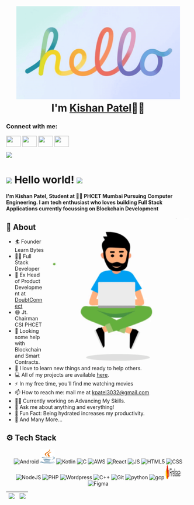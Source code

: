<h1 align="center"> <img src="https://github.com/maxslimb/maxslimb/blob/5070d2d19681067bd3bafadd0cdba18019bc6aba/hello.gif" height="254" alt="hello-gif"> <br >I'm <a href="https://www.linkedin.com/in/kishanpatel28/">Kishan Patel</a>👨‍💻</h1>

<h3 align="left">Connect with me:</h3>
<p align="left">
<a href="https://twitter.com/maxslimb" target="blank"><img align="center" src="https://github.com/get-icon/geticon/blob/fc0f660daee147afb4a56c64e12bde6486b73e39/icons/twitter.svg" alt="" height="30" width="40" /></a>
<a href="https://www.linkedin.com/in/kishanpatel28/" target="blank"><img align="center" src="https://github.com/get-icon/geticon/blob/fc0f660daee147afb4a56c64e12bde6486b73e39/icons/linkedin-icon.svg" alt="" height="30" width="40" /></a>
<a href="https://www.instagram.com/maxslimb/" target="blank"><img align="center" src="https://github.com/get-icon/geticon/blob/fc0f660daee147afb4a56c64e12bde6486b73e39/icons/instagram-icon.svg" alt="" height="30" width="40" /></a>
<a href="https://www.youtube.com/channel/UCO8qxsOp-wSxBRPkyu6Aq2g" target="blank"><img align="center" src="https://github.com/get-icon/geticon/blob/fc0f660daee147afb4a56c64e12bde6486b73e39/icons/youtube.svg" alt="" height="30" width="40" /></a>
</p>

![](https://visitor-badge.glitch.me/badge?page_id=maxslimb.maxslimb)  



# <img src="https://github.com/TheDudeThatCode/TheDudeThatCode/blob/master/Assets/Hi.gif" width="29px"> Hello world!&nbsp;<img src="https://github.com/TheDudeThatCode/TheDudeThatCode/blob/master/Assets/Earth.gif" width="24px">           
#### I'm Kishan Patel, Student at 👨‍💻 PHCET Mumbai Pursuing Computer Engineering.  I am tech enthusiast who loves building Full Stack Applications currently focussing on Blockchain Development

<img align="right" alt="GIF" src="https://github.com/maxslimb/maxslimb/blob/4709ce4f0b34a455d30ee7de15d84083f61f9255/web_hover_gif.gif" width="400px" />

## 🧐 About
- 🏄‍ Founder Learn Bytes
- 👨‍💻 Full Stack Developer 
- 🌟 Ex Head of Product Development at [DoubtConnect](https://doubtconnect.in/)
- 😄 Jt. Chairman CSI PHCET
- 🤔 Looking some help with Blockchain and Smart Contracts.
- 🌱 I love to learn new things and ready to help others.
- 💻 All of my projects are available [here](https://github.com/maxslimb).
- ⚡ In my free time, you'll find me watching movies
- 📫 How to reach me: mail me at [kpatel3032@gmail.com](mailto:kpatel3032@gmail.com)
- 🧙‍♂️ Currently working on Advancing My Skills.
- 💬 Ask me about anything and everything! 
- 🎨 Fun Fact: Being hydrated increases my productivity.
- 👯 And Many More...

## ⚙ Tech Stack
<p align="center">
<img src="https://source.android.com/setup/images/Android_symbol_green_RGB.svg" alt="Android" width="40" height="40"/> <img src="https://raw.githubusercontent.com/gilbarbara/logos/master/logos/java.svg" alt="Java" width="40" height="40"/> 
<img src="https://raw.githubusercontent.com/gilbarbara/logos/master/logos/kotlin.svg" alt="Kotlin" width="36" height="36"/>  
<img src="https://raw.githubusercontent.com/gilbarbara/logos/master/logos/c.svg" alt="C" width="40" height="40"/>
  

  
<img src="https://github.com/get-icon/geticon/blob/fc0f660daee147afb4a56c64e12bde6486b73e39/icons/aws.svg" alt="AWS" width="40" height="40"/> 
<img src="https://github.com/get-icon/geticon/blob/fc0f660daee147afb4a56c64e12bde6486b73e39/icons/react.svg" alt="React" width="40" height="40"/> 
<img src="https://github.com/get-icon/geticon/blob/fc0f660daee147afb4a56c64e12bde6486b73e39/icons/javascript.svg" alt="JS" width="40" height="40"/> 
<img src="https://github.com/get-icon/geticon/blob/fc0f660daee147afb4a56c64e12bde6486b73e39/icons/html-5.svg" alt="HTML5" width="40" height="40"/> 
<img src="https://github.com/get-icon/geticon/blob/fc0f660daee147afb4a56c64e12bde6486b73e39/icons/css-3.svg" alt="CSS" width="40" height="40"/> 
<img src="https://github.com/get-icon/geticon/blob/fc0f660daee147afb4a56c64e12bde6486b73e39/icons/nodejs.svg" alt="NodeJS" width="40" height="40"/> 
<img src="https://github.com/get-icon/geticon/blob/fc0f660daee147afb4a56c64e12bde6486b73e39/icons/php.svg" alt="PHP" width="40" height="40"/> 
<img src="https://github.com/get-icon/geticon/blob/fc0f660daee147afb4a56c64e12bde6486b73e39/icons/wordpress-icon.svg" alt="Wordpress" width="40" height="40"/> 
  
  
<img src="https://raw.githubusercontent.com/gilbarbara/logos/master/logos/c-plusplus.svg" alt="C++" width="40" height="40"/> 
<img src="https://raw.githubusercontent.com/gilbarbara/logos/master/logos/git-icon.svg" alt="Git" width="40" height="40"/> 
<img src="https://github.com/gilbarbara/logos/blob/master/logos/python.svg" alt="python" width="40" height="40"/> 
<img src="https://www.vectorlogo.zone/logos/google_cloud/google_cloud-icon.svg" alt="gcp" width="40" height="40"/> 
<img src="https://raw.githubusercontent.com/gilbarbara/logos/master/logos/firebase.svg" alt="Firebase" width="40" height="40"/> 
<img src="https://raw.githubusercontent.com/gilbarbara/logos/master/logos/figma.svg" alt="Figma" width="40" height="40"/> 
  
</p>

|<img src="https://github-readme-stats.vercel.app/api?username=maxslimb&&show_icons=true&&hide_border=false&&count_private=true&include_all_commits=true&theme=highcontrast"/>|<img src="https://github-readme-streak-stats.herokuapp.com/?user=maxslimb&theme=highcontrast&date_format=M%20j%5B%2C%20Y%5D"/>|
|---|---|
